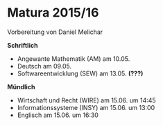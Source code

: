 # Matura 2015/16

Vorbereitung von Daniel Melichar

__Schriftlich__

* Angewante Mathematik (AM) am 10.05.
* Deutsch am 09.05.
* Softwareentwicklung (SEW) am 13.05. __(???)__

__Mündlich__

* Wirtschaft und Recht (WIRE) am 15.06. um 14:45
* Informationssysteme (INSY) am 15.06. um 13:00
* Englisch am 15.06. um 16:30
